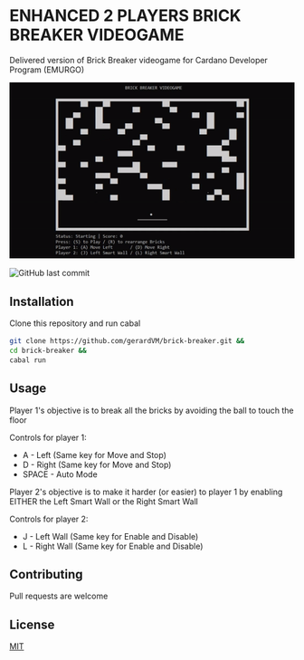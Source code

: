 # ENHANCED 2 PLAYERS BRICK BREAKER VIDEOGAME

Delivered version of Brick Breaker videogame for Cardano Developer Program (EMURGO)

![example-gif](example.gif)

![GitHub last commit](https://img.shields.io/github/last-commit/gerardVM/brick-breaker)

## Installation

Clone this repository and run cabal

```bash
git clone https://github.com/gerardVM/brick-breaker.git &&
cd brick-breaker &&
cabal run
```

## Usage

Player 1's objective is to break all the bricks by avoiding the ball to touch the floor

Controls for player 1: 
- A - Left (Same key for Move and Stop) 
- D - Right (Same key for Move and Stop)
- SPACE - Auto Mode

Player 2's objective is to make it harder (or easier) to player 1 by enabling EITHER the Left Smart Wall or the Right Smart Wall

Controls for player 2: 
- J - Left Wall (Same key for Enable and Disable)
- L - Right Wall (Same key for Enable and Disable)

## Contributing

Pull requests are welcome

## License

[MIT](LICENSE.txt)

